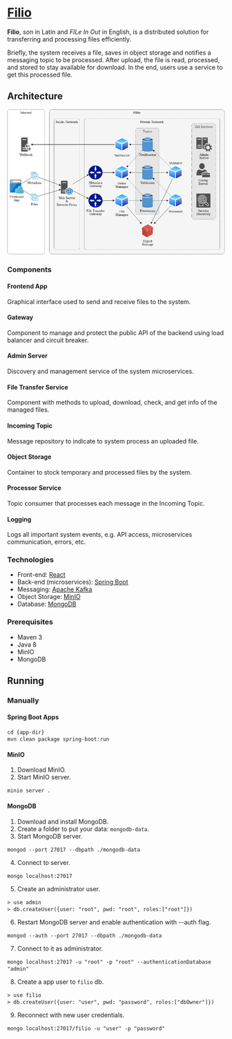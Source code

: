 # [Filio](https://github.com/jonatascbarroso/filio/)

**Filio**, *son* in Latin and *FILe In Out* in English, is a distributed solution for transferring and processing files efficiently.

Briefly, the system receives a file, saves in object storage and notifies a messaging topic to be processed.
After upload, the file is read, processed, and stored to stay available for download.
In the end, users use a service to get this processed file.

## Architecture

![Architecture](docs/filio-architecture.png)

### Components

#### Frontend App

Graphical interface used to send and receive files to the system.

#### Gateway

Component to manage and protect the public API of the backend using load balancer and circuit breaker.

#### Admin Server

Discovery and management service of the system microservices.

#### File Transfer Service

Component with methods to upload, download, check, and get info of the managed files.

#### Incoming Topic

Message repository to indicate to system process an uploaded file.

#### Object Storage

Container to stock temporary and processed files by the system.

#### Processor Service

Topic consumer that processes each message in the Incoming Topic.

#### Logging

Logs all important system events, e.g. API access, microservices communication, errors, etc.

### Technologies

* Front-end: [React](https://reactjs.org/)
* Back-end (microservices): [Spring Boot](https://spring.io/projects/spring-boot)
* Messaging: [Apache Kafka](https://kafka.apache.org/)
* Object Storage: [MinIO](https://min.io/)
* Database: [MongoDB](https://www.mongodb.com)

### Prerequisites

* Maven 3
* Java 8
* MinIO
* MongoDB

## Running

### Manually

#### Spring Boot Apps

```
cd {app-dir}
mvn clean package spring-boot:run
```

#### MinIO

1. Download MinIO.
2. Start MinIO server.
```
minio server .
```

#### MongoDB

1. Download and install MongoDB.
2. Create a folder to put your data: `mongodb-data`.
3. Start MongoDB server.
```
mongod --port 27017 --dbpath ./mongodb-data
```
4. Connect to server.
```
mongo localhost:27017
```
5. Create an administrator user.
```
> use admin
> db.createUser({user: "root", pwd: "root", roles:["root"]})
```
6. Restart MongoDB server and enable authentication with --auth flag.
```
mongod --auth --port 27017 --dbpath ./mongodb-data
```
7. Connect to it as administrator.
```
mongo localhost:27017 -u "root" -p "root" --authenticationDatabase "admin"
```
8. Create a app user to `filio` db.
```
> use filio
> db.createUser({user: "user", pwd: "password", roles:["dbOwner"]})
```
9. Reconnect with new user credentials.
```
mongo localhost:27017/filio -u "user" -p "password"
```


